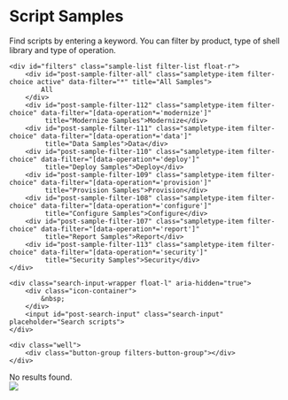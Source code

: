 # Script Samples

Find scripts by entering a keyword. You can filter by product, type of shell library and type of operation.

<section class="filter-section">

    <div id="filters" class="sample-list filter-list float-r">
        <div id="post-sample-filter-all" class="sampletype-item filter-choice active" data-filter="*" title="All Samples">
            All
        </div>
        <div id="post-sample-filter-112" class="sampletype-item filter-choice" data-filter="[data-operation*='modernize']"
             title="Modernize Samples">Modernize</div>
        <div id="post-sample-filter-111" class="sampletype-item filter-choice" data-filter="[data-operation*='data']"
             title="Data Samples">Data</div>
        <div id="post-sample-filter-110" class="sampletype-item filter-choice" data-filter="[data-operation*='deploy']"
             title="Deploy Samples">Deploy</div>
        <div id="post-sample-filter-109" class="sampletype-item filter-choice" data-filter="[data-operation*='provision']"
             title="Provision Samples">Provision</div>
        <div id="post-sample-filter-108" class="sampletype-item filter-choice" data-filter="[data-operation*='configure']"
             title="Configure Samples">Configure</div>
        <div id="post-sample-filter-107" class="sampletype-item filter-choice" data-filter="[data-operation*='report']"
             title="Report Samples">Report</div>
        <div id="post-sample-filter-113" class="sampletype-item filter-choice" data-filter="[data-operation*='security']"
             title="Security Samples">Security</div>
    </div>

    <div class="search-input-wrapper float-l" aria-hidden="true">
        <div class="icon-container">
            &nbsp;
        </div>
        <input id="post-search-input" class="search-input" placeholder="Search scripts">
    </div>

    <div class="well">
        <div class="button-group filters-button-group"></div>
    </div>

</section>

<div class="grid" id="sample-listing">
    <div class="grid-sizer"></div>
</div>

<div id="noresults">
    No results found.
</div>


<img src="https://m365-visitor-stats.azurewebsites.net/script-samples" aria-hidden="true" />